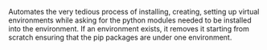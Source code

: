 Automates the very tedious process of installing, creating, setting up virtual environments while asking for the python modules needed to be installed into the environment. If an environment exists, it removes it starting from scratch ensuring that the pip packages are under one environment.
